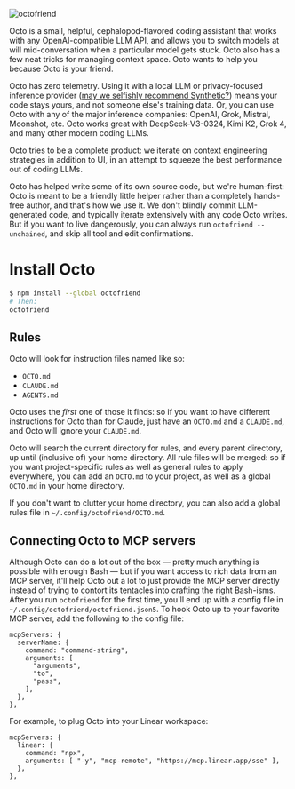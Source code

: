 ![octofriend](https://raw.githubusercontent.com/reissbaker/octofriend/main/octofriend.png)

Octo is a small, helpful, cephalopod-flavored coding assistant that works with
any OpenAI-compatible LLM API, and allows you to switch models at will
mid-conversation when a particular model gets stuck. Octo also has a few neat
tricks for managing context space. Octo wants to help you because Octo is your
friend.

Octo has zero telemetry. Using it with a local LLM or privacy-focused inference
provider ([may we selfishly recommend Synthetic?](https://synthetic.new)) means
your code stays yours, and not someone else's training data. Or, you can use
Octo with any of the major inference companies: OpenAI, Grok, Mistral,
Moonshot, etc. Octo works great with DeepSeek-V3-0324, Kimi K2, Grok 4, and
many other modern coding LLMs.

Octo tries to be a complete product: we iterate on context engineering
strategies in addition to UI, in an attempt to squeeze the best performance out
of coding LLMs.

Octo has helped write some of its own source code, but we're human-first: Octo
is meant to be a friendly little helper rather than a completely hands-free
author, and that's how we use it. We don't blindly commit LLM-generated code,
and typically iterate extensively with any code Octo writes. But if you want to
live dangerously, you can always run `octofriend --unchained`, and skip all
tool and edit confirmations.

# Install Octo
```bash
$ npm install --global octofriend
# Then:
octofriend
```

## Rules

Octo will look for instruction files named like so:

- `OCTO.md`
- `CLAUDE.md`
- `AGENTS.md`

Octo uses the *first* one of those it finds: so if you want to have different
instructions for Octo than for Claude, just have an `OCTO.md` and a
`CLAUDE.md`, and Octo will ignore your `CLAUDE.md`.

Octo will search the current directory for rules, and every parent directory,
up until (inclusive of) your home directory. All rule files will be merged: so
if you want project-specific rules as well as general rules to apply
everywhere, you can add an `OCTO.md` to your project, as well as a global
`OCTO.md` in your home directory.

If you don't want to clutter your home directory, you can also add a global
rules file in `~/.config/octofriend/OCTO.md`.

## Connecting Octo to MCP servers

Although Octo can do a lot out of the box — pretty much anything is possible
with enough Bash — but if you want access to rich data from an MCP server, it'll
help Octo out a lot to just provide the MCP server directly instead of trying
to contort its tentacles into crafting the right Bash-isms. After you run
`octofriend` for the first time, you'll end up with a config file in
`~/.config/octofriend/octofriend.json5`. To hook Octo up to your favorite MCP
server, add the following to the config file:

```json5
mcpServers: {
  serverName: {
    command: "command-string",
    arguments: [
      "arguments",
      "to",
      "pass",
    ],
  },
},
```

For example, to plug Octo into your Linear workspace:

```json5
mcpServers: {
  linear: {
    command: "npx",
    arguments: [ "-y", "mcp-remote", "https://mcp.linear.app/sse" ],
  },
},
```
